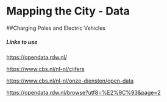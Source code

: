 # Mapping the City - Data

##Charging Poles and Electric Vehicles

##### Links to use

https://opendata.rdw.nl/

https://www.cbs.nl/nl-nl/cijfers

https://www.cbs.nl/nl-nl/onze-diensten/open-data

https://opendata.rdw.nl/browse?utf8=%E2%9C%93&page=2
